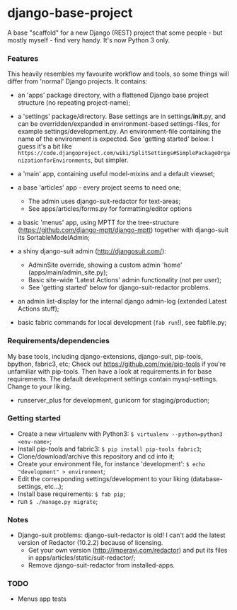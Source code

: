 # django-base-project

A base "scaffold" for a new Django (REST) project that some people - but mostly myself - find very handy. 
It's now Python 3 only.

### Features
This heavily resembles my favourite workflow and tools, so some things will differ from 'normal' Django projects.
It contains:
- an 'apps' package directory, with a flattened Django base project structure (no repeating project-name);
- a 'settings' package/directory. Base settings are in settings/__init__.py, and can be overridden/expanded in environment-based settings-files, for example settings/development.py. An environment-file containing the name of the environment is expected. See 'getting started' below. I guess it's a bit like `https://code.djangoproject.com/wiki/SplitSettings#SimplePackageOrganizationforEnvironments`, but simpler.
- a 'main' app, containing useful model-mixins and a default viewset;
- a base 'articles' app - every project seems to need one;
    - The admin uses django-suit-redactor for text-areas; 
    - See apps/articles/forms.py for formatting/editor options 
- a basic 'menus' app, using MPTT for the tree-structure (https://github.com/django-mptt/django-mptt) together with django-suit its SortableModelAdmin;
- a shiny django-suit admin (http://djangosuit.com/):
    - AdminSite override, showing a custom admin 'home' (apps/main/admin_site.py);
    - Basic site-wide 'Latest Actions' admin functionality (not per user);
    - See 'getting started' below for django-suit-redactor problems.
- an admin list-display for the internal django admin-log (extended Latest Actions stuff);

- basic fabric commands for local development (`fab run`!), see fabfile.py;


### Requirements/dependencies
My base tools, including django-extensions, django-suit, pip-tools, bpython, fabric3, etc;
Check out https://github.com/nvie/pip-tools if you're unfamiliar with pip-tools. Then have a look at requirements.in for base requirements. 
The default development settings contain mysql-settings. Change to your liking.

- runserver_plus for development, gunicorn for staging/production;


### Getting started
- Create a new virtualenv with Python3: `$ virtualenv --python=python3 <env-name>`;
- Install pip-tools and fabric3: `$ pip install pip-tools fabric3`;
- Clone/download/archive this repository and cd into it;
- Create your environment file, for instance 'development': `$ echo "development" > environment`;
- Edit the corresponding settings/development to your liking (database-settings, etc...);
- Install base requirements: `$ fab pip`;
- run `$ ./manage.py migrate`;


### Notes
- Django-suit problems: django-suit-redactor is old! I can't add the latest version of Redactor (10.2.2) because of licensing.
    - Get your own version (http://imperavi.com/redactor) and put its files in apps/articles/static/suit-redactor/;
    - Remove django-suit-redactor from installed-apps.
   
      
### TODO
- Menus app tests

